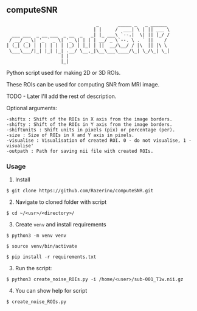 ## computeSNR

```
                                 _       _____ _   _ ______ 
                                | |     /  ___| \ | || ___ \
  ___ ___  _ __ ___  _ __  _   _| |_ ___\ `--.|  \| || |_/ /
 / __/ _ \| '_ ` _ \| '_ \| | | | __/ _ \`--. \ . ` ||    / 
| (_| (_) | | | | | | |_) | |_| | ||  __/\__/ / |\  || |\ \ 
 \___\___/|_| |_| |_| .__/ \__,_|\__\___\____/\_| \_/\_| \_|
                    | |                                     
                    |_|    
```
Python script used for making 2D or 3D ROIs.

These ROIs can be used for computing SNR from MRI image.

TODO - Later I'll add the rest of description.

Optional arguments:

    -shiftx : Shift of the ROIs in X axis from the image borders.
    -shifty : Shift of the ROIs in Y axis from the image borders.
    -shiftunits : Shift units in pixels (pix) or percentage (per).
    -size : Size of ROIs in X and Y axis in pixels.
    -visualise : Visualisation of created ROI. 0 - do not visualise, 1 - visualise'
    -outpath : Path for saving nii file with created ROIs.

### Usage

1. Install

```shell
$ git clone https://github.com/Razerino/computeSNR.git
```

2. Navigate to cloned folder with script

```shell
$ cd ~/<usr>/<directory>/
```

3. Create `venv` and install requirements

```shell
$ python3 -m venv venv

$ source venv/bin/activate

$ pip install -r requirements.txt
```

3. Run the script:

```shell
$ python3 create_noise_ROIs.py -i /home/<user>/sub-001_T1w.nii.gz
```

4. You can show help for script

```shell
$ create_noise_ROIs.py
```